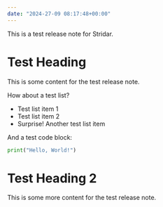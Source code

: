 ```yaml
---
date: "2024-27-09 08:17:48+00:00"
---
```


This is a test release note for Stridar.

# Test Heading
This is some content for the test release note.

How about a test list?

- Test list item 1
- Test list item 2
- Surprise! Another test list item

And a test code block:

```python
print("Hello, World!")
```

# Test Heading 2
This is some more content for the test release note.